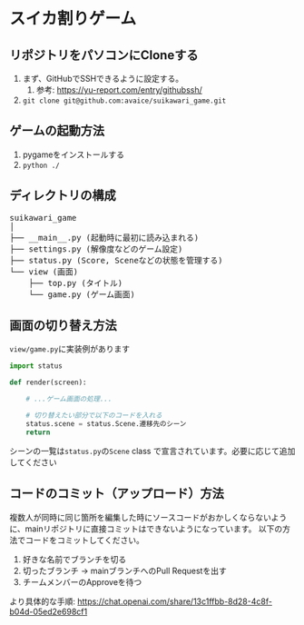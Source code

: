 # スイカ割りゲーム

## リポジトリをパソコンにCloneする

1. まず、GitHubでSSHできるように設定する。
    1. 参考: https://yu-report.com/entry/githubssh/
3. `git clone git@github.com:avaice/suikawari_game.git`

## ゲームの起動方法

1. pygameをインストールする
2. `python ./`

## ディレクトリの構成

<pre>
suikawari_game
│
├── __main__.py (起動時に最初に読み込まれる)
├── settings.py (解像度などのゲーム設定)
├── status.py (Score, Sceneなどの状態を管理する)
└── view (画面)
    ├── top.py (タイトル)
    └── game.py (ゲーム画面)
</pre>

## 画面の切り替え方法

`view/game.py`に実装例があります

```python
import status

def render(screen):

    # ...ゲーム画面の処理...

    # 切り替えたい部分で以下のコードを入れる
    status.scene = status.Scene.遷移先のシーン
    return
```

シーンの一覧は`status.py`の`Scene` class で宣言されています。必要に応じて追加してください

## コードのコミット（アップロード）方法

複数人が同時に同じ箇所を編集した時にソースコードがおかしくならないように、mainリポジトリに直接コミットはできないようになっています。
以下の方法でコードをコミットしてください。

1. 好きな名前でブランチを切る
2. 切ったブランチ -> mainブランチへのPull Requestを出す
3. チームメンバーのApproveを待つ

より具体的な手順: https://chat.openai.com/share/13c1ffbb-8d28-4c8f-b04d-05ed2e698cf1
